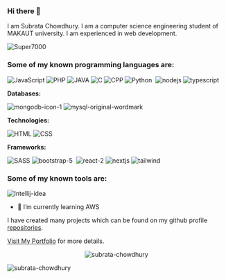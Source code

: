### Hi there 👋
I am Subrata Chowdhury. I am a computer science engineering student of MAKAUT university. I am experienced in web development.

 <img src="https://komarev.com/ghpvc/?username=Super7000&label=Profile%20views&color=0e75b6&style=flat" alt="Super7000" /> 

### **Some of my known programming languages are:** <br>

![JavaScript](https://github.com/Super7000/Super7000/assets/86580414/70986dd7-d012-40b7-a934-ce3cc31a4ce2)
![PHP](https://github.com/Super7000/Super7000/assets/86580414/be311388-9aed-446b-9438-f7d263a143f0)
![JAVA](https://github.com/Super7000/Super7000/assets/86580414/fe60a19d-e1e6-4b2c-a433-427fef3e5a23)
![C](https://github.com/Super7000/Super7000/assets/86580414/1a0901b5-61f7-403a-98da-be903af662bf)
![CPP](https://github.com/Super7000/Super7000/assets/86580414/b557d7a4-decb-4609-a4b8-ccaf57ae2554)
![Python](https://github.com/Super7000/Super7000/assets/86580414/f819cba0-2d63-4733-88e3-02eeca45aa7c)
&nbsp;![nodejs](https://github.com/Super7000/Super7000/assets/86580414/a12bb001-1877-4aa8-a9cd-417e3ef4475a)
![typescript](https://github.com/user-attachments/assets/22a2f4f5-ec85-427f-929a-1e8584d2c1bc)

**Databases:**

![mongodb-icon-1](https://github.com/user-attachments/assets/dbb8a15a-fb4e-43a7-ba25-f29452595a60)
![mysql-original-wordmark](https://github.com/Super7000/Super7000/assets/86580414/40ee3f26-3a9b-49f4-ae5f-3502e00ba22d)

**Technologies:**

![HTML](https://github.com/Super7000/Super7000/assets/86580414/527c0c3f-6724-43d0-a771-2aa050aab2d7)
![CSS](https://github.com/Super7000/Super7000/assets/86580414/8fec55ad-2a51-4f7d-a3db-a75d606a83c2)

**Frameworks:**

![SASS](https://github.com/Super7000/Super7000/assets/86580414/b2fbe4a7-c6a7-40f1-95e0-c4997618488c)
![bootstrap-5](https://github.com/user-attachments/assets/ac2152e8-c6ef-40ff-8289-d41118d7ffc8)
&nbsp;![react-2](https://github.com/Super7000/Super7000/assets/86580414/1224be3f-ea22-43ab-9a70-fcfc1ab87d99)
![nextjs](https://github.com/user-attachments/assets/d70fc187-2298-4215-acb6-abf48e387c60)
![tailwind](https://github.com/user-attachments/assets/6c51e9ec-8eca-484f-9e45-220a6ac65a02)


### **Some of my known tools are:** <br>

![Intellij-idea](https://github.com/Super7000/Super7000/assets/86580414/d30638b9-bdf2-48ec-8d4a-96dd54759a8f)


- 🌱 I’m currently learning AWS

I have created many projects which can be found on my github profile [repositories](https://github.com/Super7000?tab=repositories).

[Visit My Portfolio](https://subratachowdhuryportfolio.vercel.app/) for more details.


<p align="center"><img align="center" src="https://github-readme-streak-stats.herokuapp.com/?user=subrata-chowdhury&" alt="subrata-chowdhury" /></p>

<p align="center"><img align="left" src="https://github-readme-stats.vercel.app/api/top-langs?username=subrata-chowdhury&show_icons=true&locale=en&layout=compact" alt="subrata-chowdhury" /></p>

<!--<p>&nbsp;<img align="center" src="https://github-readme-stats.vercel.app/api?username=subrata-chowdhury&show_icons=true&locale=en" alt="subrata-chowdhury" /></p>-->

<!--
<img src="https://isocpp.org/assets/images/cpp_logo.png" width="50">

**Super7000/Super7000** is a ✨ _special_ ✨ repository because its `README.md` (this file) appears on your GitHub profile.

Here are some ideas to get you started:

- 🔭 I’m currently working on ...
- 🌱 I’m currently learning ...
- 👯 I’m looking to collaborate on ...
- 🤔 I’m looking for help with ...
- 💬 Ask me about ...
- 📫 How to reach me: ...
- 😄 Pronouns: ...
- ⚡ Fun fact: ...
-->
